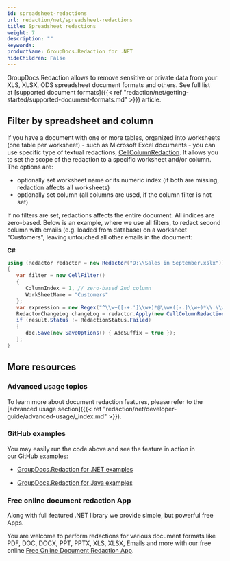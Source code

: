 ```yaml
---
id: spreadsheet-redactions
url: redaction/net/spreadsheet-redactions
title: Spreadsheet redactions
weight: 7
description: ""
keywords: 
productName: GroupDocs.Redaction for .NET
hideChildren: False
---
```

GroupDocs.Redaction allows to remove sensitive or private data from your XLS, XLSX, ODS spreadsheet document formats and others. See full list at [supported document formats]({{< ref "redaction/net/getting-started/supported-document-formats.md" >}}) article.

## Filter by spreadsheet and column

If you have a document with one or more tables, organized into worksheets (one table per worksheet) - such as Microsoft Excel documents - you can use specific type of textual redactions, [CellColumnRedaction](https://apireference.groupdocs.com/net/redaction/groupdocs.redaction.redactions/cellcolumnredaction). It allows you to set the scope of the redaction to a specific worksheet and/or column. The options are:

*   optionally set worksheet name or its numeric index (if both are missing, redaction affects all worksheets)
*   optionally set column (all columns are used, if the column filter is not set)

If no filters are set, redactions affects the entire document. All indices are zero-based. Below is an example, where we use all filters, to redact second column with emails (e.g. loaded from database) on a worksheet "Customers", leaving untouched all other emails in the document:

**C#**

```csharp
using (Redactor redactor = new Redactor("D:\\Sales in September.xslx"))
{
   var filter = new CellFilter()
   {
      ColumnIndex = 1, // zero-based 2nd column
      WorkSheetName = "Customers"
   };
   var expression = new Regex("^\\w+([-+.']\\w+)*@\\w+([-.]\\w+)*\\.\\w+([-.]\\w+)*$");
   RedactorChangeLog changeLog = redactor.Apply(new CellColumnRedaction(filter, expression, new ReplacementOptions("[customer email]")));
   if (result.Status != RedactionStatus.Failed)
   {
      doc.Save(new SaveOptions() { AddSuffix = true });
   };
}
```

## More resources

### Advanced usage topics

To learn more about document redaction features, please refer to the [advanced usage section]({{< ref "redaction/net/developer-guide/advanced-usage/_index.md" >}}).

### GitHub examples

You may easily run the code above and see the feature in action in our GitHub examples:

*   [GroupDocs.Redaction for .NET examples](https://github.com/groupdocs-redaction/GroupDocs.Redaction-for-.NET)
    
*   [GroupDocs.Redaction for Java examples](https://github.com/groupdocs-redaction/GroupDocs.Redaction-for-Java)
    

### Free online document redaction App

Along with full featured .NET library we provide simple, but powerful free Apps.

You are welcome to perform redactions for various document formats like PDF, DOC, DOCX, PPT, PPTX, XLS, XLSX, Emails and more with our free online [Free Online Document Redaction App](https://products.groupdocs.app/redaction).

